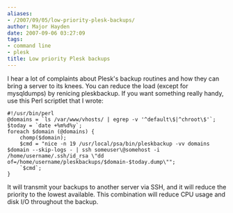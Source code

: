 ```yaml
---
aliases:
- /2007/09/05/low-priority-plesk-backups/
author: Major Hayden
date: 2007-09-06 03:27:09
tags:
- command line
- plesk
title: Low priority Plesk backups
---
```


I hear a lot of complaints about Plesk's backup routines and how they can bring a server to its knees. You can reduce the load (except for mysqldumps) by renicing pleskbackup. If you want something really handy, use this Perl scriptlet that I wrote:

```
#!/usr/bin/perl
@domains = `ls /var/www/vhosts/ | egrep -v '^default\$|^chroot\$'`;
$today = `date +%m%d%y`;
foreach $domain (@domains) {
	chomp($domain);
	$cmd = "nice -n 19 /usr/local/psa/bin/pleskbackup -vv domains $domain --skip-logs - | ssh someuser\@somehost -i /home/username/.ssh/id_rsa \"dd of=/home/username/pleskbackups/$domain-$today.dump\"";
	`$cmd`;
}
```

It will transmit your backups to another server via SSH, and it will reduce the priority to the lowest available. This combination will reduce CPU usage and disk I/O throughout the backup.